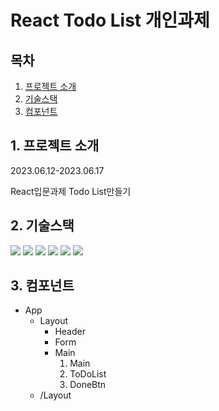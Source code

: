 # React Todo List 개인과제

## 목차
1.   [프로젝트 소개](#1-프로젝트-소개)
2.   [기술스택](#2-기술스택)
3.   [컴포넌트](#3-컴포넌트)

## 1. 프로젝트 소개
2023.06.12-2023.06.17

React입문과제 Todo List만들기

## 2. 기술스택
<img src="https://img.shields.io/badge/html5-E34F26?style=for-the-badge&logo=html5&logoColor=white"> <img src="https://img.shields.io/badge/css-1572B6?style=for-the-badge&logo=css3&logoColor=white">
<img src="https://img.shields.io/badge/javascript-F7DF1E?style=for-the-badge&logo=javascript&logoColor=black"> <img src="https://img.shields.io/badge/react-61DAFB?style=for-the-badge&logo=react&logoColor=white">
<img src="https://img.shields.io/badge/github-181717?style=for-the-badge&logo=github&logoColor=white"> <img src="https://img.shields.io/badge/git-F05032?style=for-the-badge&logo=git&logoColor=white">

## 3. 컴포넌트
- App
  - Layout
    - Header
    - Form
    - Main
      1. Main
      2. ToDoList
      3. DoneBtn
  - /Layout
